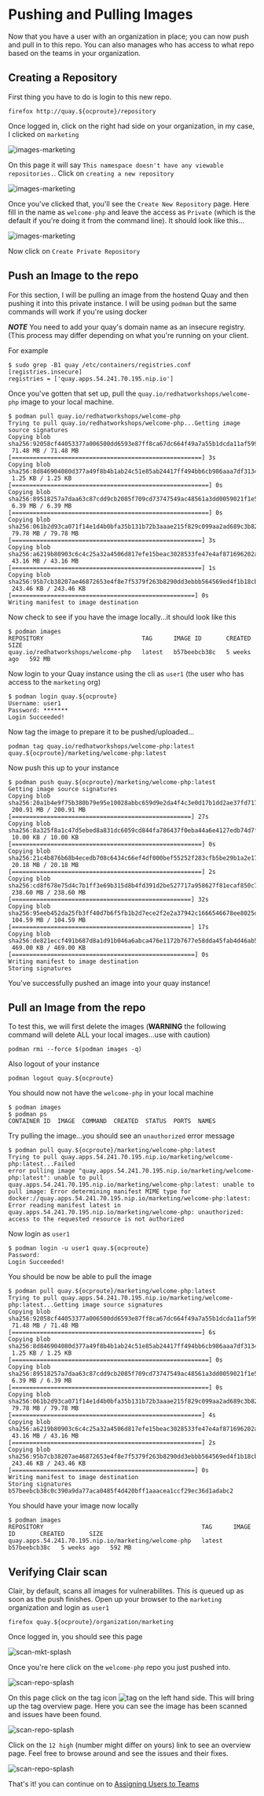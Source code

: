 # Pushing and Pulling Images

Now that you have a user with an organization in place; you can now push and pull in to this repo. You can also manages who has access to what repo based on the teams in your organization.

## Creating a Repository

First thing you have to do is login to this new repo.

```
firefox http://quay.${ocproute}/repository
```

Once logged in, click on the right had side on your organization, in my case, I clicked on `marketing`

![images-marketing](images/image-marketing.png)

On this page it will say `This namespace doesn't have any viewable repositories.`. Click on `creating a new repository`

![images-marketing](images/image-create-repo.png)

Once you've clicked that, you'll see the `Create New Repository` page. Here fill in the name as `welcome-php` and leave the access as `Private` (which is the default if you're doing it from the command line). It should look like this...

![images-marketing](images/repo-new-welcome.png)

Now click on `Create Private Repository`

## Push an Image to the repo

For this section, I will be pulling an image from the hostend Quay and then pushing it into this private instance. I will be using `podman` but the same commands will work if you're using docker


***NOTE*** You need to add your quay's domain name as an insecure registry. (This process may differ depending on what you're running on your client.

For example
```
$ sudo grep -B1 quay /etc/containers/registries.conf
[registries.insecure]
registries = ['quay.apps.54.241.70.195.nip.io']
```

Once you've gotten that set up, pull the `quay.io/redhatworkshops/welcome-php` image to your local machine.

```
$ podman pull quay.io/redhatworkshops/welcome-php
Trying to pull quay.io/redhatworkshops/welcome-php...Getting image source signatures
Copying blob sha256:92058cf44053377a006500dd6593e87ff8ca67dc664f49a7a55b1dcda11af599
 71.48 MB / 71.48 MB [======================================================] 3s
Copying blob sha256:8d846904080d377a49f8b4b1ab24c51e85ab24417ff494bb6cb986aaa7df3134
 1.25 KB / 1.25 KB [========================================================] 0s
Copying blob sha256:89518257a7daa63c87cdd9cb2085f709cd73747549ac48561a3dd0059021f1e5
 6.39 MB / 6.39 MB [========================================================] 0s
Copying blob sha256:061b2d93ca071f14e1d4b0bfa35b131b72b3aaae215f829c099aa2ad689c3b82
 79.78 MB / 79.78 MB [======================================================] 3s
Copying blob sha256:a6219b80903c6c4c25a32a4506d817efe15beac3028533fe47e4af871696202a
 43.16 MB / 43.16 MB [======================================================] 1s
Copying blob sha256:95b7cb38207ae46872653e4f8e7f5379f263b8290dd3ebbb564569ed4f1b18cb
 243.46 KB / 243.46 KB [====================================================] 0s
Writing manifest to image destination
```

Now  check to see if you have the image locally...it should look like this

```
$ podman images
REPOSITORY                            TAG      IMAGE ID       CREATED       SIZE
quay.io/redhatworkshops/welcome-php   latest   b57beebcb38c   5 weeks ago   592 MB
```

Now login to your Quay instance using the cli as `user1` (the user who has access to the `marketing` org)

```
$ podman login quay.${ocproute}
Username: user1
Password: *******
Login Succeeded!
```

Now tag the image to prepare it to be pushed/uploaded...

```
podman tag quay.io/redhatworkshops/welcome-php:latest quay.${ocproute}/marketing/welcome-php:latest
```

Now push this up to your instance

```
$ podman push quay.${ocproute}/marketing/welcome-php:latest
Getting image source signatures
Copying blob sha256:20a1b4e9f75b380b79e95e10028abbc659d9e2da4f4c3e0d17b1dd2ae37fd717
 200.91 MB / 200.91 MB [===================================================] 27s
Copying blob sha256:8a325f8a1c47d5ebed8a831dc6059cd844fa786437f0eba44a6e4127edb74d7f
 10.00 KB / 10.00 KB [======================================================] 0s
Copying blob sha256:21c4b876b68b4ecedb708c6434c66ef4df000bef55252f283cfb5be29b1a2e17
 20.18 MB / 20.18 MB [======================================================] 2s
Copying blob sha256:cd8f678e75d4c7b1ff3e69b315d8b4fd391d2be527717a958627f81ecaf850c7
 238.60 MB / 238.60 MB [===================================================] 32s
Copying blob sha256:95eeb452da25fb3ff40d7b6f5fb1b2d7ece2f2e2a37942c1666546678ee8025d
 104.59 MB / 104.59 MB [===================================================] 17s
Copying blob sha256:de821eccf491b687d8a1d91b046a6abca476e1172b7677e58dda45fab4d46ab5
 469.00 KB / 469.00 KB [====================================================] 0s
Writing manifest to image destination
Storing signatures
```

You've successfully pushed an image into your quay instance!

## Pull an Image from the repo

To test this, we will first delete the images (**WARNING** the following command will delete ALL your local images...use with caution)

```
podman rmi --force $(podman images -q)
```

Also logout of your instance

```
podman logout quay.${ocproute}
```

You should now not have the `welcome-php` in your local machine

```
$ podman images
$ podman ps
CONTAINER ID  IMAGE  COMMAND  CREATED  STATUS  PORTS  NAMES
```

Try pulling the image...you should see an `unauthorized` error message

```
$ podman pull quay.${ocproute}/marketing/welcome-php:latest
Trying to pull quay.apps.54.241.70.195.nip.io/marketing/welcome-php:latest...Failed
error pulling image "quay.apps.54.241.70.195.nip.io/marketing/welcome-php:latest": unable to pull quay.apps.54.241.70.195.nip.io/marketing/welcome-php:latest: unable to pull image: Error determining manifest MIME type for docker://quay.apps.54.241.70.195.nip.io/marketing/welcome-php:latest: Error reading manifest latest in quay.apps.54.241.70.195.nip.io/marketing/welcome-php: unauthorized: access to the requested resource is not authorized
```

Now login as `user1`

```
$ podman login -u user1 quay.${ocproute}
Password:
Login Succeeded!
```

You should be now be able to pull the image

```
$ podman pull quay.${ocproute}/marketing/welcome-php:latest
Trying to pull quay.apps.54.241.70.195.nip.io/marketing/welcome-php:latest...Getting image source signatures
Copying blob sha256:92058cf44053377a006500dd6593e87ff8ca67dc664f49a7a55b1dcda11af599
 71.48 MB / 71.48 MB [======================================================] 6s
Copying blob sha256:8d846904080d377a49f8b4b1ab24c51e85ab24417ff494bb6cb986aaa7df3134
 1.25 KB / 1.25 KB [========================================================] 0s
Copying blob sha256:89518257a7daa63c87cdd9cb2085f709cd73747549ac48561a3dd0059021f1e5
 6.39 MB / 6.39 MB [========================================================] 0s
Copying blob sha256:061b2d93ca071f14e1d4b0bfa35b131b72b3aaae215f829c099aa2ad689c3b82
 79.78 MB / 79.78 MB [======================================================] 4s
Copying blob sha256:a6219b80903c6c4c25a32a4506d817efe15beac3028533fe47e4af871696202a
 43.16 MB / 43.16 MB [======================================================] 2s
Copying blob sha256:95b7cb38207ae46872653e4f8e7f5379f263b8290dd3ebbb564569ed4f1b18cb
 243.46 KB / 243.46 KB [====================================================] 0s
Writing manifest to image destination
Storing signatures
b57beebcb38c0c390a9da77aca0485f4d420bff1aaacea1ccf29ec36d1adabc2
```

You should have your image now locally

```
$ podman images
REPOSITORY                                             TAG      IMAGE ID       CREATED       SIZE
quay.apps.54.241.70.195.nip.io/marketing/welcome-php   latest   b57beebcb38c   5 weeks ago   592 MB
```

## Verifying Clair scan

Clair, by default, scans all images for vulnerabilites. This is queued up as soon as the push finishes. Open up your browser to the `marketing` organization and login as `user1`

```
firefox quay.${ocproute}/organization/marketing
```

Once logged in, you should see this page

![scan-mkt-splash](images/scan-marketing-splash.png)

Once you're here click on the `welcome-php` repo you just pushed into.

![scan-repo-splash](images/repo-overview-wphp.png)

On this page click on the tag icon ![tag](images/tag.png) on the left hand side. This will bring up the tag overview page. Here you can see the image has been scanned and issues have been found. 

![scan-repo-splash](images/scanned.png)

Click on the `12 high` (number might differ on yours) link to see an overview page. Feel free to browse around and see the issues and their fixes.

![scan-repo-splash](images/vulnerable.png)

That's it! you can continue on to [Assigning Users to Teams](labs/5.userstoteams.md)

